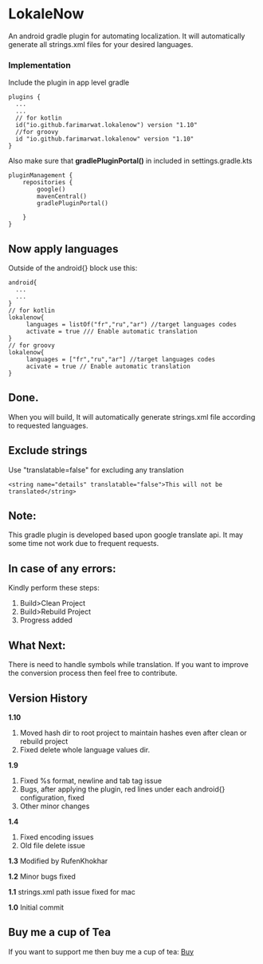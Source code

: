 # LokaleNow
An android gradle plugin for automating localization. It will automatically generate all strings.xml files for your desired languages.

### Implementation
Include the plugin in app level gradle
```
plugins {
  ...
  ...
  // for kotlin
  id("io.github.farimarwat.lokalenow") version "1.10"
  //for groovy
  id "io.github.farimarwat.lokalenow" version "1.10"
}
```

Also make sure that **gradlePluginPortal()** in included in settings.gradle.kts
```
pluginManagement {
    repositories {
        google()
        mavenCentral()
        gradlePluginPortal()

    }
}
```

## Now apply languages
Outside of the android{} block use this:
```
android{
  ...
  ...
}
// for kotlin
lokalenow{
     languages = listOf("fr","ru","ar") //target languages codes
     activate = true /// Enable automatic translation
}
// for groovy
lokalenow{
     languages = ["fr","ru","ar"] //target languages codes
     acivate = true // Enable automatic translation
}
```
## Done.
When you will build, It will automatically generate strings.xml file according to requested languages.

## Exclude strings
Use "translatable=false" for excluding any translation
```
<string name="details" translatable="false">This will not be translated</string>
```

## Note:
This gradle plugin is developed based upon google translate api. It may some time not work due to frequent requests.

## In case of any errors:
Kindly perform these steps:
1. Build>Clean Project
2. Build>Rebuild Project
3. Progress added

## What Next:
There is need to handle symbols while translation. If you want to improve the conversion process then feel free to contribute.


## Version History
**1.10**
1. Moved hash dir to root project to maintain hashes even after clean or rebuild project
2. Fixed delete whole language values dir.

**1.9**
1. Fixed %s format, newline and tab tag issue
2. Bugs, after applying the plugin, red lines under each android{} configuration, fixed
3. Other minor changes

**1.4**
1. Fixed encoding issues
2. Old file delete issue


**1.3** Modified by RufenKhokhar

**1.2** Minor bugs fixed

**1.1** strings.xml path issue fixed for mac

**1.0** Initial commit

## Buy me a cup of Tea
If you want to support me then buy me a cup of tea:
<a href="https://www.patreon.com/farimarwat">Buy</a>
